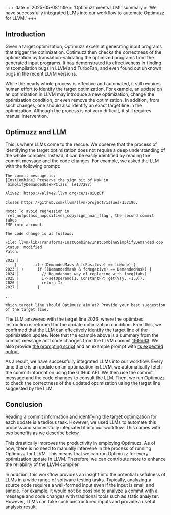 +++
date = '2025-05-08'
title = 'Optimuzz meets LLM!'
summary = 'We have successfully integrated LLMs into our workflow to automate Optimuzz for LLVM.'
+++

## Introduction

Given a target optimization, Optimuzz excels at generating input programs that trigger the optimization.
Optimuzz then checks the correctness of the optimization by translation-validating the optimized programs from the generated input programs.
It has demonstrated its effectiveness in finding miscompilation bugs in LLVM and TurboFan, and even found out unknown bugs in the recent LLVM versions.

While the nearly whole process is effective and automated, it still requires human effort to identify the target optimization.
For example, an update on an optimization in LLVM may introduce a new optimization, change the optimization condition, or even remove the optimization.
In addition, from such changes, one should also identify an exact target line in the optimization.
Although the process is not very difficult, it still requires manual intervention.

## Optimuzz and LLM

This is where LLMs come to the rescue.
We observe that the process of identifying the target optimization does not require a deep understanding of the whole compiler.
Instead, it can be easily identified by reading the commit message and the code changes.
For example, we asked the LLM with the following prompt:

```
The commit message is:
[InstCombine] Preserve the sign bit of NaN in `SimplifyDemandedUseFPClass` (#137287)

Alive2: https://alive2.llvm.org/ce/z/uiUzEf

Closes https://github.com/llvm/llvm-project/issues/137196.

Note: To avoid regression in
`ret_nofpclass_nopositives_copysign_nnan_flag`, the second commit takes
FMF into account.

The code change is as follows:

File: llvm/lib/Transforms/InstCombine/InstCombineSimplifyDemanded.cpp
Status: modified
Patch:
...
2022 |
--- | -      if ((DemandedMask & fcPositive) == fcNone) {
2023 | +      if ((DemandedMask & fcNegative) == DemandedMask) {
2024 |          // Roundabout way of replacing with fneg(fabs)
2025 |          I->setOperand(1, ConstantFP::get(VTy, -1.0));
2026 |          return I;
2027 |        }

...

Which target line should Optimuzz aim at? Provide your best suggestion of the target line.
```

The LLM answered with the target line 2026, where the optimized instruction is returned for the update optimization condition.
From this, we confirmed that the LLM can effectively identify the target line of the optimization update.
Note that the example above is a summary from the commit message and code changes from the LLVM commit [1f69d63](https://github.com/llvm/llvm-project/commit/1f69d6354a4b088bda5ee62c31411a75eead8b0c).
We also provide [the prompting script](https://github.com/prosyslab/optimuzz/blob/master/tools/targetline.py) and an example prompt with [its expected output](https://github.com/prosyslab/optimuzz/blob/master/tools/targetline.expected).

As a result, we have successfully integrated LLMs into our workflow.
Every time there is an update on an optimization in LLVM, we automatically fetch the commit information using the GitHub API.
We then use the commit message and the code changes to consult the LLM.
Then, we run Optimuzz to check the correctness of the updated optimization using the target line suggested by the LLM.

## Conclusion

Reading a commit information and identifying the target optimization for each update is a tedious task.
However, we used LLMs to automate this process and successfully integrated it into our workflow.
This comes with two benefits as we describe below.

This drastically improves the productivity in employing Optimuzz.
As of now, there is no need to manually intervene in the process of running Optimuzz for LLVM.
This means that we can run Optimuzz for every optimization update in LLVM.
Therefore, we can contribute more to enhance the reliability of the LLVM compiler.

In addition, this workflow provides an insight into the potential usefulness of LLMs in a wide range of software testing tasks.
Typically, analyzing a source code requires a well-formed input even if the input is small and simple.
For example, it would not be possible to analyze a commit with a message and code changes with
traditional tools such as static analyzer.
However, LLMs can take such unstructured inputs and provide a useful analysis result.
